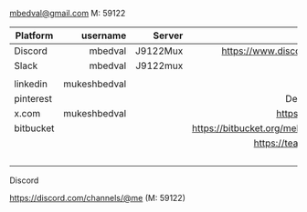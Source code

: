 mbedval@gmail.com
M: 59122


| Platform  |     username |   Server |                                                     URL |
| --------- | -----------: | -------: | ------------------------------------------------------: |
| Discord   |      mbedval | J9122Mux |               https://www.discord.com/channels/@mbedval |
| Slack     |      mbedval | J9122mux |                             https://j9122mux.slack.com/ |
|           |              |          |                                                         |
| linkedin  | mukeshbedval |          |                                                         |
| pinterest |              |          |                          Detelet some file and remanage |
| x.com     | mukeshbedval |          |                        https://twitter.com/Mukeshbedval |
| bitbucket |              |          |      https://bitbucket.org/mebedval/workspace/overview/ |
|           |              |          | https://team.atlassian.com/your-work?startRedirect=true |
|           |              |          |                                                         |

Discord   

https://discord.com/channels/@me  (M: 59122)


